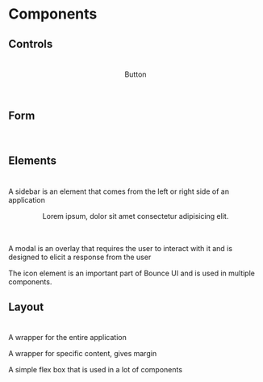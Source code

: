 # Components

## Controls
<br>
<div class="grid-4_sm-1_md-2">
<RouterLink to="/components/Button">
  <b-card class="component_card col">
    <template v-slot:header>
    Button
    </template>
    <div class="component">
      <b-btn color="primary">Button</b-btn>
    </div>
  </b-card>
</RouterLink>
<RouterLink to="/components/Tabs" style="margin-left: 10px;">
  <b-card class="component_card col">
    <template v-slot:header>
    Tabs
    </template>
    <div style="pointer-events:none;margin-top:5px;">
      <b-tab v-model="tabIndex" :tabs="tabs"></b-tab>
      </div>
  </b-card>
</RouterLink>
<br>
</div>

## Form
<br>
<div class="grid-4_sm-1_md-2">
<RouterLink to="/components/Input">
  <b-card class="component_card col">
    <template v-slot:header>
    Input
    </template>
    <div class="component">
      <b-input placeholder="Input"></b-input>
    </div>
  </b-card>
</RouterLink>
</div>
 
## Elements
<br>
<div class="grid-2_sm-1_md-2">
<RouterLink to="/components/Sidebar" class="col">
  <b-card class="component_card">
    <template v-slot:header>
    SideBar
    </template>
    <div class="component">
     A sidebar is an element that comes from the left or right side of an application
    </div>
  </b-card>
</RouterLink>
<RouterLink to="/components/Nav" class="col">
  <b-card class="component_card">
    <template v-slot:header>
    Nav
    </template>
     <b-nav style="height:50px;">
          <template v-slot:branding>
            <b-flex style="margin-top: -4px;">
              <img height="30px" class="mr-3" :src="$withBase('/images/logo.png')"  style="height: 15px;margin-right: 12px;"/>
              <h6 style="margin: -7px;">Bounce UI</h6>
            </b-flex>
          </template>
        </b-nav>
  </b-card>
</RouterLink>
<RouterLink to="/components/Card" class="col">
  <b-card class="component_card">
    <template v-slot:header>
    Card
    </template>
     <div class="component">
     <b-card width="250px" style="min-width:100px">
     <div>
      Lorem ipsum, dolor sit amet consectetur adipisicing elit.
     </div>
     </b-card>
     </div>
  </b-card>
</RouterLink>
<RouterLink to="/components/Spinner"  class="col">
<b-card class="component_card">
  <template v-slot:header>
  Spinner
  </template>
  
   <div class="component">
   <br>
    <b-spinner></b-spinner>
   </div>
</b-card>
</RouterLink>
<RouterLink to="/components/Modal"  class="col">
<b-card class="component_card col">
  <template v-slot:header>
  Modal
  </template>
  <div class="component">
   A modal is an overlay that requires the user to interact with it and is designed to elicit a response from the user
  </div>
</b-card>
</RouterLink>
<RouterLink to="/components/Icon"  class="col">
<b-card class="component_card col">
  <template v-slot:header>
  Icon
  </template>
  <div class="component">
   The icon element is an important part of Bounce UI and is used in multiple components.
  </div>
</b-card>
</RouterLink>

</div>

## Layout
<br>
<div class="grid">
<RouterLink to="/components/App"  class="col">
<b-card class="component_card col">
  <template v-slot:header>
  App
  </template>
  <div class="component" style="width:100%">
   A wrapper for the entire application
  </div>
</b-card>
</RouterLink>
<RouterLink to="/components/Container"  class="col">
<b-card class="component_card col">
  <template v-slot:header>
  Container
  </template>
  <div class="component" style="width:100%">
   A wrapper for specific content, gives margin
  </div>
</b-card>
</RouterLink>
<RouterLink to="/components/Flex"  class="col">
<b-card class="component_card col">
  <template v-slot:header>
  Flex Box
  </template>
  <div class="component" style="width:100%">
   A simple flex box that is used in a lot of components
  </div>
</b-card>
</RouterLink>

</div>
 
<script>
import { h, ref } from 'vue'

export default {
 data:()=>{
   return {
     tabs: [
        { name: "Music", value: "music" },
        { name: "Photos", value: "photo"},
        { name: "Videos", value: "videos" },
      ],
      tabIndex:1,
      sidebar:true
   }
 }
}
</script>
<style>
  .component_card .component {
    margin: auto;
    display: block;
    width: max-content;
    margin-top: 5px;
    margin-bottom: 15px;
    pointer-events: none;
    max-width: 100%;
}

.card.component_card {
    cursor: pointer;
    margin: 5px;
    box-shadow: rgba(0, 0, 0, 0.05) 0px 6px 24px 0px, rgba(0, 0, 0, 0.08) 0px 0px 0px 1px;
    background-color:  #fdfdfd !important;
    height: 100%;
    width: 100%;
    overflow-wrap: initial;
}

.dark .card.component_card{
    box-shadow: rgb(84 84 84 / 77%) 0 0 0 1px;
    background-color: var(--c-bg-light) !important;
}

.dark .card.component_card:hover {
    transition:background-color .15s;
    background-color:  #2a2a2f !important;
}
.card.component_card:hover {
    transition:background-color .15s;
    background-color: var(--c-bg-light) !important;
}
*{
    text-decoration: none !important;
}
  </style>
